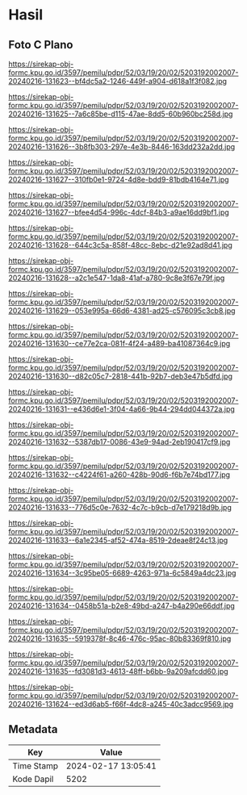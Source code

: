 # Hasil

## Foto C Plano

https://sirekap-obj-formc.kpu.go.id/3597/pemilu/pdpr/52/03/19/20/02/5203192002007-20240216-131623--bf4dc5a2-1246-449f-a904-d618a1f3f082.jpg

https://sirekap-obj-formc.kpu.go.id/3597/pemilu/pdpr/52/03/19/20/02/5203192002007-20240216-131625--7a6c85be-d115-47ae-8dd5-60b960bc258d.jpg

https://sirekap-obj-formc.kpu.go.id/3597/pemilu/pdpr/52/03/19/20/02/5203192002007-20240216-131626--3b8fb303-297e-4e3b-8446-163dd232a2dd.jpg

https://sirekap-obj-formc.kpu.go.id/3597/pemilu/pdpr/52/03/19/20/02/5203192002007-20240216-131627--310fb0e1-9724-4d8e-bdd9-81bdb4164e71.jpg

https://sirekap-obj-formc.kpu.go.id/3597/pemilu/pdpr/52/03/19/20/02/5203192002007-20240216-131627--bfee4d54-996c-4dcf-84b3-a9ae16dd9bf1.jpg

https://sirekap-obj-formc.kpu.go.id/3597/pemilu/pdpr/52/03/19/20/02/5203192002007-20240216-131628--644c3c5a-858f-48cc-8ebc-d21e92ad8d41.jpg

https://sirekap-obj-formc.kpu.go.id/3597/pemilu/pdpr/52/03/19/20/02/5203192002007-20240216-131628--a2c1e547-1da8-41af-a780-9c8e3f67e79f.jpg

https://sirekap-obj-formc.kpu.go.id/3597/pemilu/pdpr/52/03/19/20/02/5203192002007-20240216-131629--053e995a-66d6-4381-ad25-c576095c3cb8.jpg

https://sirekap-obj-formc.kpu.go.id/3597/pemilu/pdpr/52/03/19/20/02/5203192002007-20240216-131630--ce77e2ca-081f-4f24-a489-ba41087364c9.jpg

https://sirekap-obj-formc.kpu.go.id/3597/pemilu/pdpr/52/03/19/20/02/5203192002007-20240216-131630--d82c05c7-2818-441b-92b7-deb3e47b5dfd.jpg

https://sirekap-obj-formc.kpu.go.id/3597/pemilu/pdpr/52/03/19/20/02/5203192002007-20240216-131631--e436d6e1-3f04-4a66-9b44-294dd044372a.jpg

https://sirekap-obj-formc.kpu.go.id/3597/pemilu/pdpr/52/03/19/20/02/5203192002007-20240216-131632--5387db17-0086-43e9-94ad-2eb190417cf9.jpg

https://sirekap-obj-formc.kpu.go.id/3597/pemilu/pdpr/52/03/19/20/02/5203192002007-20240216-131632--c4224f61-a260-428b-90d6-f6b7e74bd177.jpg

https://sirekap-obj-formc.kpu.go.id/3597/pemilu/pdpr/52/03/19/20/02/5203192002007-20240216-131633--776d5c0e-7632-4c7c-b9cb-d7e179218d9b.jpg

https://sirekap-obj-formc.kpu.go.id/3597/pemilu/pdpr/52/03/19/20/02/5203192002007-20240216-131633--6a1e2345-af52-474a-8519-2deae8f24c13.jpg

https://sirekap-obj-formc.kpu.go.id/3597/pemilu/pdpr/52/03/19/20/02/5203192002007-20240216-131634--3c95be05-6689-4263-971a-6c5849a4dc23.jpg

https://sirekap-obj-formc.kpu.go.id/3597/pemilu/pdpr/52/03/19/20/02/5203192002007-20240216-131634--0458b51a-b2e8-49bd-a247-b4a290e66ddf.jpg

https://sirekap-obj-formc.kpu.go.id/3597/pemilu/pdpr/52/03/19/20/02/5203192002007-20240216-131635--5919378f-8c46-476c-95ac-80b83369f810.jpg

https://sirekap-obj-formc.kpu.go.id/3597/pemilu/pdpr/52/03/19/20/02/5203192002007-20240216-131635--fd3081d3-4613-48ff-b6bb-9a209afcdd60.jpg

https://sirekap-obj-formc.kpu.go.id/3597/pemilu/pdpr/52/03/19/20/02/5203192002007-20240216-131624--ed3d6ab5-f66f-4dc8-a245-40c3adcc9569.jpg


## Metadata

| Key        | Value               |
| ---------- | ------------------- |
| Time Stamp | 2024-02-17 13:05:41 |
| Kode Dapil | 5202                |



